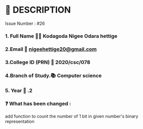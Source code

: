 # 📑 DESCRIPTION
<!-- If This PR Is Linked To Any Issue, Please Change #ISSUE_NUMBER To The Respective Issue Number -->
<!-- For Example - Issue Number : #1 -->
Issue Number : #26

### 1. Full Name 🧑‍🎓 Kodagoda Nigee Odara hettige
### 2.Email 📧 nigeehettige20@gmail.com
### 3.College ID (PRN) 🔢 2020/csc/078
### 4.Branch of Study.📚 Computer science
### 5. Year 📆 .2
### ❓ What has been changed :
add function to count the number of 1 bit in given number's binary representation
 
